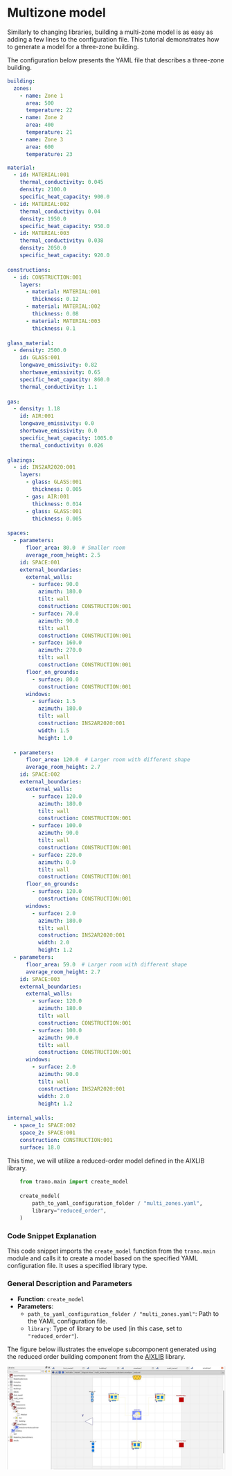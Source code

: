# Multizone model
Similarly to changing libraries, building a multi-zone model is as easy as adding a few lines to the configuration file. This tutorial demonstrates how to generate a model for a three-zone building.

The configuration below presents the YAML file that describes a three-zone building.

```yaml
building:
  zones:
    - name: Zone 1
      area: 500
      temperature: 22
    - name: Zone 2
      area: 400
      temperature: 21
    - name: Zone 3
      area: 600
      temperature: 23
```


```yaml
material:
  - id: MATERIAL:001
    thermal_conductivity: 0.045
    density: 2100.0
    specific_heat_capacity: 900.0
  - id: MATERIAL:002
    thermal_conductivity: 0.04
    density: 1950.0
    specific_heat_capacity: 950.0
  - id: MATERIAL:003
    thermal_conductivity: 0.038
    density: 2050.0
    specific_heat_capacity: 920.0

constructions:
  - id: CONSTRUCTION:001
    layers:
      - material: MATERIAL:001
        thickness: 0.12
      - material: MATERIAL:002
        thickness: 0.08
      - material: MATERIAL:003
        thickness: 0.1

glass_material:
  - density: 2500.0
    id: GLASS:001
    longwave_emissivity: 0.82
    shortwave_emissivity: 0.65
    specific_heat_capacity: 860.0
    thermal_conductivity: 1.1

gas:
  - density: 1.18
    id: AIR:001
    longwave_emissivity: 0.0
    shortwave_emissivity: 0.0
    specific_heat_capacity: 1005.0
    thermal_conductivity: 0.026

glazings:
  - id: INS2AR2020:001
    layers:
      - glass: GLASS:001
        thickness: 0.005
      - gas: AIR:001
        thickness: 0.014
      - glass: GLASS:001
        thickness: 0.005

spaces:
  - parameters:
      floor_area: 80.0  # Smaller room
      average_room_height: 2.5
    id: SPACE:001
    external_boundaries:
      external_walls:
        - surface: 90.0
          azimuth: 180.0
          tilt: wall
          construction: CONSTRUCTION:001
        - surface: 70.0
          azimuth: 90.0
          tilt: wall
          construction: CONSTRUCTION:001
        - surface: 160.0
          azimuth: 270.0
          tilt: wall
          construction: CONSTRUCTION:001
      floor_on_grounds:
        - surface: 80.0
          construction: CONSTRUCTION:001
      windows:
        - surface: 1.5
          azimuth: 180.0
          tilt: wall
          construction: INS2AR2020:001
          width: 1.5
          height: 1.0

  - parameters:
      floor_area: 120.0  # Larger room with different shape
      average_room_height: 2.7
    id: SPACE:002
    external_boundaries:
      external_walls:
        - surface: 120.0
          azimuth: 180.0
          tilt: wall
          construction: CONSTRUCTION:001
        - surface: 100.0
          azimuth: 90.0
          tilt: wall
          construction: CONSTRUCTION:001
        - surface: 220.0
          azimuth: 0.0
          tilt: wall
          construction: CONSTRUCTION:001
      floor_on_grounds:
        - surface: 120.0
          construction: CONSTRUCTION:001
      windows:
        - surface: 2.0
          azimuth: 180.0
          tilt: wall
          construction: INS2AR2020:001
          width: 2.0
          height: 1.2
  - parameters:
      floor_area: 59.0  # Larger room with different shape
      average_room_height: 2.7
    id: SPACE:003
    external_boundaries:
      external_walls:
        - surface: 120.0
          azimuth: 180.0
          tilt: wall
          construction: CONSTRUCTION:001
        - surface: 100.0
          azimuth: 90.0
          tilt: wall
          construction: CONSTRUCTION:001
      windows:
        - surface: 2.0
          azimuth: 90.0
          tilt: wall
          construction: INS2AR2020:001
          width: 2.0
          height: 1.2

internal_walls:
  - space_1: SPACE:002
    space_2: SPACE:001
    construction: CONSTRUCTION:001
    surface: 18.0

```
            

This time, we will utilize a reduced-order model defined in the AIXLIB library.


```python title='Test tutorials'
    from trano.main import create_model

    create_model(
        path_to_yaml_configuration_folder / "multi_zones.yaml",
        library="reduced_order",
    )

```
### Code Snippet Explanation
This code snippet imports the `create_model` function from the `trano.main` module and calls it to create a model based on the specified YAML configuration file. It uses a specified library type.

### General Description and Parameters
- **Function**: `create_model`
- **Parameters**:
  - `path_to_yaml_configuration_folder / "multi_zones.yaml"`: Path to the YAML configuration file.
  - `library`: Type of library to be used (in this case, set to `"reduced_order"`).


The figure below illustrates the envelope subcomponent generated using the reduced order building component from the [AIXLIB](https://github.com/AIXLIB) library.

![Envelope components using IDEAS](./img/multi_zones.jpg)

